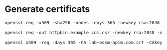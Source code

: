 # Generate certificats
<pre>
openssl req -x509 -sha256 -nodes -days 365 -newkey rsa:2048 -subj '/O=Lab OSSM APIM Inc./CN=opentlc.com' -keyout lab-ossm-apim.com.key -out lab-ossm-apim.com.crt

openssl req -out httpbin.example.com.csr -newkey rsa:2048 -nodes -keyout httpbin.example.com.key -subj "/CN=*.opentlc.com/O=LAB OSSM organization"

openssl x509 -req -days 365 -CA lab-ossm-apim.com.crt -CAkey lab-ossm-apim.com.key -set_serial 0 -in httpbin.example.com.csr -out httpbin.example.com.crt
</pre>